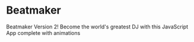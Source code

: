 # Beatmaker

Beatmaker Version 2! Become the world's greatest DJ with this JavaScript App complete with animations
